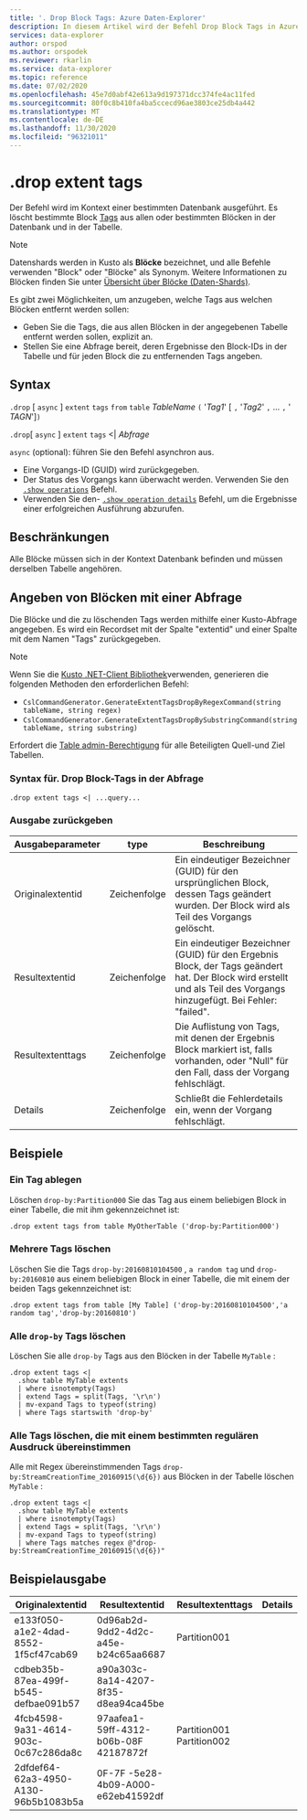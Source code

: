 ```yaml
---
title: '. Drop Block Tags: Azure Daten-Explorer'
description: In diesem Artikel wird der Befehl Drop Block Tags in Azure Daten-Explorer beschrieben.
services: data-explorer
author: orspod
ms.author: orspodek
ms.reviewer: rkarlin
ms.service: data-explorer
ms.topic: reference
ms.date: 07/02/2020
ms.openlocfilehash: 45e7d0abf42e613a9d197371dcc374fe4ac11fed
ms.sourcegitcommit: 80f0c8b410fa4ba5ccecd96ae3803ce25db4a442
ms.translationtype: MT
ms.contentlocale: de-DE
ms.lasthandoff: 11/30/2020
ms.locfileid: "96321011"
---
```

# <a name="drop-extent-tags"></a>.drop extent tags

Der Befehl wird im Kontext einer bestimmten Datenbank ausgeführt. Es löscht bestimmte Block [Tags](extents-overview.md#extent-tagging) aus allen oder bestimmten Blöcken in der Datenbank und in der Tabelle.  

> [!NOTE]
> Datenshards werden in Kusto als **Blöcke** bezeichnet, und alle Befehle verwenden "Block" oder "Blöcke" als Synonym.
> Weitere Informationen zu Blöcken finden Sie unter [Übersicht über Blöcke (Daten-Shards)](extents-overview.md).

Es gibt zwei Möglichkeiten, um anzugeben, welche Tags aus welchen Blöcken entfernt werden sollen:

* Geben Sie die Tags, die aus allen Blöcken in der angegebenen Tabelle entfernt werden sollen, explizit an.
* Stellen Sie eine Abfrage bereit, deren Ergebnisse den Block-IDs in der Tabelle und für jeden Block die zu entfernenden Tags angeben.

## <a name="syntax"></a>Syntax

`.drop` [ `async` ] `extent` `tags` `from` `table` *TableName* `(` '*Tag1*' [ `,` '*Tag2*' `,` ... `,` ' *TAGN*']`)`

`.drop`[ `async` ] `extent` `tags`  <|  *Abfrage*

`async` (optional): führen Sie den Befehl asynchron aus.
   * Eine Vorgangs-ID (GUID) wird zurückgegeben.
   * Der Status des Vorgangs kann überwacht werden. Verwenden Sie den [`.show operations`](operations.md#show-operations) Befehl.
   * Verwenden Sie den- [`.show operation details`](operations.md#show-operation-details) Befehl, um die Ergebnisse einer erfolgreichen Ausführung abzurufen.

## <a name="restrictions"></a>Beschränkungen

Alle Blöcke müssen sich in der Kontext Datenbank befinden und müssen derselben Tabelle angehören.

## <a name="specify-extents-with-a-query"></a>Angeben von Blöcken mit einer Abfrage

Die Blöcke und die zu löschenden Tags werden mithilfe einer Kusto-Abfrage angegeben. Es wird ein Recordset mit der Spalte "extentid" und einer Spalte mit dem Namen "Tags" zurückgegeben.

> [!NOTE]
> Wenn Sie die [Kusto .NET-Client Bibliothek](../api/netfx/about-kusto-data.md)verwenden, generieren die folgenden Methoden den erforderlichen Befehl:
> * `CslCommandGenerator.GenerateExtentTagsDropByRegexCommand(string tableName, string regex)`
> * `CslCommandGenerator.GenerateExtentTagsDropBySubstringCommand(string tableName, string substring)`

Erfordert die [Table admin-Berechtigung](../management/access-control/role-based-authorization.md) für alle Beteiligten Quell-und Ziel Tabellen.

### <a name="syntax-for-drop-extent-tags-in-query"></a>Syntax für. Drop Block-Tags in der Abfrage

```kusto 
.drop extent tags <| ...query...
```

### <a name="return-output"></a>Ausgabe zurückgeben

Ausgabeparameter |type |Beschreibung 
---|---|---
Originalextentid |Zeichenfolge |Ein eindeutiger Bezeichner (GUID) für den ursprünglichen Block, dessen Tags geändert wurden. Der Block wird als Teil des Vorgangs gelöscht.
Resultextentid |Zeichenfolge |Ein eindeutiger Bezeichner (GUID) für den Ergebnis Block, der Tags geändert hat. Der Block wird erstellt und als Teil des Vorgangs hinzugefügt. Bei Fehler: "failed".
Resultextenttags |Zeichenfolge |Die Auflistung von Tags, mit denen der Ergebnis Block markiert ist, falls vorhanden, oder "Null" für den Fall, dass der Vorgang fehlschlägt.
Details |Zeichenfolge |Schließt die Fehlerdetails ein, wenn der Vorgang fehlschlägt.

## <a name="examples"></a>Beispiele

### <a name="drop-one-tag"></a>Ein Tag ablegen

Löschen `drop-by:Partition000` Sie das Tag aus einem beliebigen Block in einer Tabelle, die mit ihm gekennzeichnet ist:

```kusto
.drop extent tags from table MyOtherTable ('drop-by:Partition000')
```

### <a name="drop-several-tags"></a>Mehrere Tags löschen

Löschen Sie die Tags `drop-by:20160810104500` , `a random tag` und `drop-by:20160810` aus einem beliebigen Block in einer Tabelle, die mit einem der beiden Tags gekennzeichnet ist:

```kusto
.drop extent tags from table [My Table] ('drop-by:20160810104500','a random tag','drop-by:20160810')
```

### <a name="drop-all-drop-by-tags"></a>Alle `drop-by` Tags löschen 

Löschen Sie alle `drop-by` Tags aus den Blöcken in der Tabelle `MyTable` :

```kusto
.drop extent tags <| 
  .show table MyTable extents 
  | where isnotempty(Tags)
  | extend Tags = split(Tags, '\r\n') 
  | mv-expand Tags to typeof(string)
  | where Tags startswith 'drop-by'
```

### <a name="drop-all-tags-matching-specific-regex"></a>Alle Tags löschen, die mit einem bestimmten regulären Ausdruck übereinstimmen 

Alle mit Regex übereinstimmenden Tags `drop-by:StreamCreationTime_20160915(\d{6})` aus Blöcken in der Tabelle löschen `MyTable` :

```kusto
.drop extent tags <| 
  .show table MyTable extents 
  | where isnotempty(Tags)
  | extend Tags = split(Tags, '\r\n')
  | mv-expand Tags to typeof(string)
  | where Tags matches regex @"drop-by:StreamCreationTime_20160915(\d{6})"
```

## <a name="sample-output"></a>Beispielausgabe

|Originalextentid |Resultextentid | Resultextenttags | Details
|---|---|---|---
|e133f050-a1e2-4dad-8552-1f5cf47cab69 |0d96ab2d-9dd2-4d2c-a45e-b24c65aa6687 | Partition001 |
|cdbeb35b-87ea-499f-b545-defbae091b57 |a90a303c-8a14-4207-8f35-d8ea94ca45be | |
|4fcb4598-9a31-4614-903c-0c67c286da8c |97aafea1-59ff-4312-b06b-08F 42187872f | Partition001 Partition002 |
|2dfdef64-62a3-4950-A130-96b5b1083b5a |0F-7F -5e28-4b09-A000-e62eb41592df | |
